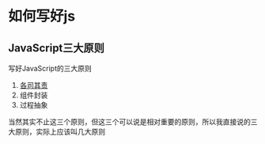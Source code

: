 # 如何写好js

## JavaScript三大原则

写好JavaScript的三大原则
1. [各司其责](https://github.com/Moons99/study_notes/blob/main/%E5%AD%97%E8%8A%82%E9%9D%92%E8%AE%AD/1.%E5%A6%82%E4%BD%95%E5%86%99%E5%A5%BDjs/%E5%90%84%E5%8F%B8%E5%85%B6%E8%B4%A3.md)
2. 组件封装
3. 过程抽象

当然其实不止这三个原则，但这三个可以说是相对重要的原则，所以我直接说的三大原则，实际上应该叫几大原则



